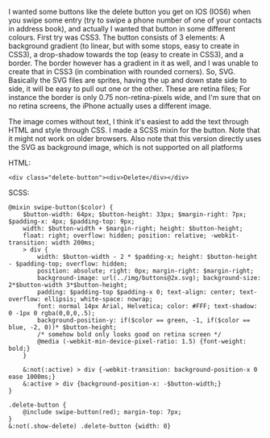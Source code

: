 I wanted some buttons like the delete button you get on IOS (IOS6) when you swipe some entry (try to swipe a phone number of one of your contacts in address book), and actually I wanted that button in some different colours. First try was CSS3. The button consists of 3 elements: A background gradient (to linear, but with some stops, easy to create in CSS3), a drop-shadow towards the top (easy to create in CSS3), and a border. The border however has a gradient in it as well, and I was unable to create that in CSS3 (in combination with rounded corners). So, SVG. Basically the SVG files are sprites, having the up and down state side to side, it will be easy to pull out one or the other. These are retina files; For instance the border is only 0.75 non-retina-pixels wide, and I'm sure that on no retina screens, the iPhone actually uses a different image.

The image comes without text, I think it's easiest to add the text through HTML and style through CSS. I made a SCSS mixin for the button. Note that it might not work on older browsers. Also note that this version directly uses the SVG as background image, which is not supported on all platforms

HTML:

    <div class="delete-button"><div>Delete</div></div>

SCSS:
        
    @mixin swipe-button($color) {
        $button-width: 64px; $button-height: 33px; $margin-right: 7px; $padding-x: 4px; $padding-top: 9px;
        width: $button-width + $margin-right; height: $button-height;
        float: right; overflow: hidden; position: relative; -webkit-transition: width 200ms;
        > div {
            width: $button-width - 2 * $padding-x; height: $button-height - $padding-top; overflow: hidden;
            position: absolute; right: 0px; margin-right: $margin-right;
            background-image: url(../img/buttons@2x.svg); background-size: 2*$button-width 3*$button-height;
            padding: $padding-top $padding-x 0; text-align: center; text-overflow: ellipsis; white-space: nowrap;
            font: normal 14px Arial, Helvetica; color: #FFF; text-shadow: 0 -1px 0 rgba(0,0,0,.5);
            background-position-y: if($color == green, -1, if($color == blue, -2, 0))* $button-height;
            /* somehow bold only looks good on retina screen */
            @media (-webkit-min-device-pixel-ratio: 1.5) {font-weight: bold;} 
        }

        &:not(:active) > div {-webkit-transition: background-position-x 0 ease 1000ms;}
        &:active > div {background-position-x: -$button-width;}
    }

    .delete-button {
        @include swipe-button(red); margin-top: 7px;
    }
    &:not(.show-delete) .delete-button {width: 0}

